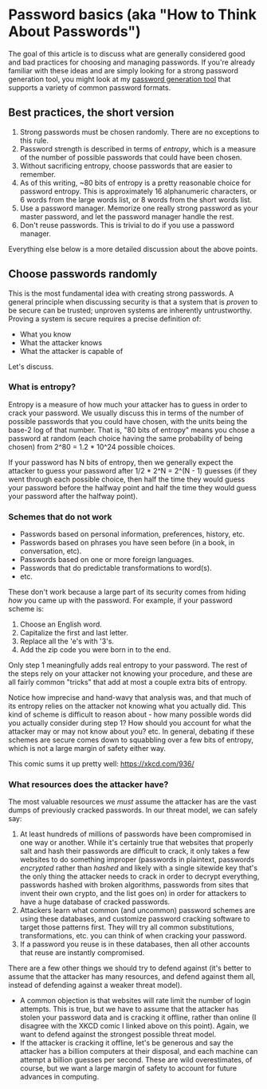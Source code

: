 # Password basics (aka "How to Think About Passwords")

The goal of this article is to discuss what are generally considered good and bad practices for choosing and managing passwords. If you're already familiar with these ideas and are simply looking for a strong password generation tool, you might look at my [password generation tool](https://github.com/allisonk2277/passwords) that supports a variety of common password formats.

## Best practices, the short version

1. Strong passwords must be chosen randomly. There are no exceptions to this rule.
2. Password strength is described in terms of *entropy*, which is a measure of the number of possible passwords that could have been chosen.
3. Without sacrificing entropy, choose passwords that are easier to remember.
4. As of this writing, ~80 bits of entropy is a pretty reasonable choice for password entropy. This is approximately 16 alphanumeric characters, or 6 words from the large words list, or 8 words from the short words list.
5. Use a password manager. Memorize one really strong password as your master password, and let the password manager handle the rest.
6. Don't reuse passwords. This is trivial to do if you use a password manager.

Everything else below is a more detailed discussion about the above points.

## Choose passwords randomly

This is the most fundamental idea with creating strong passwords. A general principle when discussing security is that a system that is *proven* to be secure can be trusted; unproven systems are inherently untrustworthy. Proving a system is secure requires a precise definition of:

  * What you know
  * What the attacker knows
  * What the attacker is capable of
  
Let's discuss.

### What is entropy?

Entropy is a measure of how much your attacker has to guess in order to crack your password. We usually discuss this in terms of the number of possible passwords that you could have chosen, with the units being the base-2 log of that number. That is, "80 bits of entropy" means you chose a password at random (each choice having the same probability of being chosen) from 2^80 = 1.2 * 10^24 possible choices. 

If your password has N bits of entropy, then we generally expect the attacker to guess your password after 1/2 * 2^N = 2^(N - 1) guesses (if they went through each possible choice, then half the time they would guess your password before the halfway point and half the time they would guess your password after the halfway point).

### Schemes that do not work

* Passwords based on personal information, preferences, history, etc.
* Passwords based on phrases you have seen before (in a book, in conversation, etc).
* Passwords based on one or more foreign languages.
* Passwords that do predictable transformations to word(s).
* etc.

These don't work because a large part of its security comes from hiding *how* you came up with the password. For example, if your password scheme is:

1. Choose an English word.
2. Capitalize the first and last letter.
3. Replace all the 'e's with '3's.
4. Add the zip code you were born in to the end.

Only step 1 meaningfully adds real entropy to your password. The rest of the steps rely on your attacker not knowing your procedure, and these are all fairly common "tricks" that add at most a couple extra bits of entropy.

Notice how imprecise and hand-wavy that analysis was, and that much of its entropy relies on the attacker not knowing what you actually did. This kind of scheme is difficult to reason about - how many possible words did you actually consider during step 1? How should you account for what the attacker may or may not know about you? etc. In general, debating if these schemes are secure comes down to squabbling over a few bits of entropy, which is not a large margin of safety either way.

This comic sums it up pretty well: https://xkcd.com/936/

### What resources does the attacker have?

The most valuable resources we *must* assume the attacker has are the vast dumps of previously cracked passwords. In our threat model, we can safely say:

1. At least hundreds of millions of passwords have been compromised in one way or another. While it's certainly true that websites that properly salt and hash their passwords are difficult to crack, it only takes a few websites to do something improper (passwords in plaintext, passwords *encrypted* rather than *hashed* and likely with a single sitewide key that's the only thing the attacker needs to crack in order to decrypt everything, passwords hashed with broken algorithms, passwords from sites that invent their own crypto, and the list goes on) in order for attackers to have a huge database of cracked passwords. 
2. Attackers learn what common (and uncommon) password schemes are using these databases, and customize password cracking software to target those patterns first. They will try all common substitutions, transformations, etc. you can think of when cracking your password.
3. If a password you reuse is in these databases, then all other accounts that reuse are instantly compromised.

There are a few other things we should try to defend against (it's better to assume that the attacker has many resources, and defend against them all, instead of defending against a weaker threat model). 

* A common objection is that websites will rate limit the number of login attempts. This is true, but we have to assume that the attacker has stolen your password data and is cracking it offline, rather than online (I disagree with the XKCD comic I linked above on this point). Again, we want to defend against the strongest possible threat model.
* If the attacker is cracking it offline, let's be generous and say the attacker has a billion computers at their disposal, and each machine can attempt a billion guesses per second. These are wild overestimates, of course, but we want a large margin of safety to account for future advances in computing.
